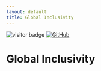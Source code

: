 ```yaml
---
layout: default
title: Global Inclusivity
---
```


<img src="https://visitor-badge.laobi.icu/badge?page_id=labonom.github.io/sources/Global_Inclusivityn.html" alt="visitor badge"/> [![GitHub](https://img.shields.io/badge/GitHub-Profile-black?logo=github)](https://github.com/LabOnoM)

# Global Inclusivity
